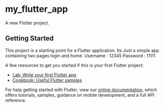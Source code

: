 # my_flutter_app

A new Flutter project.

## Getting Started

This project is a starting point for a Flutter application.
Its Just a simple app containing two pages login and home. 
Username : 12345
Password : 11111

A few resources to get you started if this is your first Flutter project:

- [Lab: Write your first Flutter app](https://flutter.dev/docs/get-started/codelab)
- [Cookbook: Useful Flutter samples](https://flutter.dev/docs/cookbook)

For help getting started with Flutter, view our
[online documentation](https://flutter.dev/docs), which offers tutorials,
samples, guidance on mobile development, and a full API reference.
